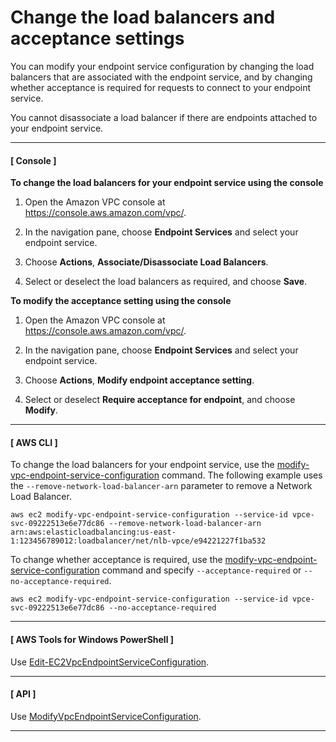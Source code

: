 # Change the load balancers and acceptance settings<a name="modify-endpoint-service"></a>

You can modify your endpoint service configuration by changing the load balancers that are associated with the endpoint service, and by changing whether acceptance is required for requests to connect to your endpoint service\.

You cannot disassociate a load balancer if there are endpoints attached to your endpoint service\.

------
#### [ Console ]

**To change the load balancers for your endpoint service using the console**

1. Open the Amazon VPC console at [https://console\.aws\.amazon\.com/vpc/](https://console.aws.amazon.com/vpc/)\.

1. In the navigation pane, choose **Endpoint Services** and select your endpoint service\.

1. Choose **Actions**, **Associate/Disassociate Load Balancers**\.

1. Select or deselect the load balancers as required, and choose **Save**\.

**To modify the acceptance setting using the console**

1. Open the Amazon VPC console at [https://console\.aws\.amazon\.com/vpc/](https://console.aws.amazon.com/vpc/)\.

1. In the navigation pane, choose **Endpoint Services** and select your endpoint service\.

1. Choose **Actions**, **Modify endpoint acceptance setting**\.

1. Select or deselect **Require acceptance for endpoint**, and choose **Modify**\.

------
#### [ AWS CLI ]

To change the load balancers for your endpoint service, use the [modify\-vpc\-endpoint\-service\-configuration](https://docs.aws.amazon.com/cli/latest/reference/ec2/modify-vpc-endpoint-service-configuration.html) command\. The following example uses the `--remove-network-load-balancer-arn` parameter to remove a Network Load Balancer\. 

```
aws ec2 modify-vpc-endpoint-service-configuration --service-id vpce-svc-09222513e6e77dc86 --remove-network-load-balancer-arn arn:aws:elasticloadbalancing:us-east-1:123456789012:loadbalancer/net/nlb-vpce/e94221227f1ba532
```

To change whether acceptance is required, use the [modify\-vpc\-endpoint\-service\-configuration](https://docs.aws.amazon.com/cli/latest/reference/ec2/modify-vpc-endpoint-service-configuration.html) command and specify `--acceptance-required` or `--no-acceptance-required`\.

```
aws ec2 modify-vpc-endpoint-service-configuration --service-id vpce-svc-09222513e6e77dc86 --no-acceptance-required
```

------
#### [  AWS Tools for Windows PowerShell ]

Use [Edit\-EC2VpcEndpointServiceConfiguration](https://docs.aws.amazon.com/powershell/latest/reference/items/Edit-EC2VpcEndpointServiceConfiguration.html)\.

------
#### [ API ]

Use [ModifyVpcEndpointServiceConfiguration](https://docs.aws.amazon.com/AWSEC2/latest/APIReference/ApiReference-query-ModifyVpcEndpointServiceConfiguration.html)\.

------